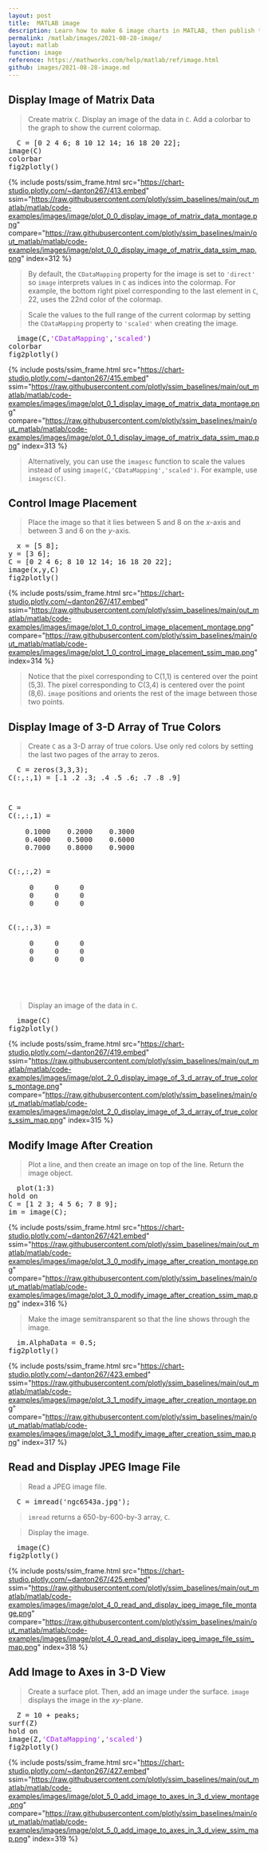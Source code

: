 ```yaml
---
layout: post
title:  MATLAB image
description: Learn how to make 6 image charts in MATLAB, then publish them to the Web with Plotly.
permalink: /matlab/images/2021-08-28-image/
layout: matlab
function: image
reference: https://mathworks.com/help/matlab/ref/image.html
github: images/2021-08-28-image.md
---
```


## Display Image of Matrix Data

> Create matrix `C`. Display an image of the data in `C`. Add a colorbar to the graph to show the current colormap.

<pre class="mcode">
  C = [0 2 4 6; 8 10 12 14; 16 18 20 22];
image(C)
colorbar
fig2plotly()
</pre>

{% include posts/ssim_frame.html 
  src="https://chart-studio.plotly.com/~danton267/413.embed" 
  ssim="https://raw.githubusercontent.com/plotly/ssim_baselines/main/out_matlab/matlab/code-examples/images/image/plot_0_0_display_image_of_matrix_data_montage.png" 
  compare="https://raw.githubusercontent.com/plotly/ssim_baselines/main/out_matlab/matlab/code-examples/images/image/plot_0_0_display_image_of_matrix_data_ssim_map.png" 
  index=312
%}

> By default, the `CDataMapping` property for the image is set to `'direct'` so `image` interprets values in `C` as indices into the colormap. For example, the bottom right pixel corresponding to the last element in `C`, 22, uses the 22nd color of the colormap.

> Scale the values to the full range of the current colormap by setting the `CDataMapping` property to `'scaled'` when creating the image.

<pre class="mcode">
  image(C,<span style='color:#A020F0'>'CDataMapping'</span>,<span style='color:#A020F0'>'scaled'</span>)
colorbar
fig2plotly()
</pre>

{% include posts/ssim_frame.html 
  src="https://chart-studio.plotly.com/~danton267/415.embed" 
  ssim="https://raw.githubusercontent.com/plotly/ssim_baselines/main/out_matlab/matlab/code-examples/images/image/plot_0_1_display_image_of_matrix_data_montage.png" 
  compare="https://raw.githubusercontent.com/plotly/ssim_baselines/main/out_matlab/matlab/code-examples/images/image/plot_0_1_display_image_of_matrix_data_ssim_map.png" 
  index=313
%}

> Alternatively, you can use the `imagesc` function to scale the values instead of using `image(C,'CDataMapping','scaled')`. For example, use `imagesc(C)`.



<!--------------------- EXAMPLE BREAK ------------------------->

## Control Image Placement

> Place the image so that it lies between 5 and 8 on the *x*-axis and between 3 and 6 on the *y*-axis.

<pre class="mcode">
  x = [5 8];
y = [3 6];
C = [0 2 4 6; 8 10 12 14; 16 18 20 22];
image(x,y,C)
fig2plotly()
</pre>

{% include posts/ssim_frame.html 
  src="https://chart-studio.plotly.com/~danton267/417.embed" 
  ssim="https://raw.githubusercontent.com/plotly/ssim_baselines/main/out_matlab/matlab/code-examples/images/image/plot_1_0_control_image_placement_montage.png" 
  compare="https://raw.githubusercontent.com/plotly/ssim_baselines/main/out_matlab/matlab/code-examples/images/image/plot_1_0_control_image_placement_ssim_map.png" 
  index=314
%}

> Notice that the pixel corresponding to C(1,1) is centered over the point (5,3). The pixel corresponding to C(3,4) is centered over the point (8,6). `image` positions and orients the rest of the image between those two points.



<!--------------------- EXAMPLE BREAK ------------------------->

## Display Image of 3-D Array of True Colors

> Create `C` as a 3-D array of true colors. Use only red colors by setting the last two pages of the array to zeros.

<pre>
  C = zeros(3,3,3);
C(:,:,1) = [.1 .2 .3; .4 .5 .6; .7 .8 .9]
</pre>

<pre>
  <div class="codeoutput"><pre>C = 
C(:,:,1) =

    0.1000    0.2000    0.3000
    0.4000    0.5000    0.6000
    0.7000    0.8000    0.9000


C(:,:,2) =

     0     0     0
     0     0     0
     0     0     0


C(:,:,3) =

     0     0     0
     0     0     0
     0     0     0

</pre></div>
</pre>

> Display an image of the data in `C`. 

<pre class="mcode">
  image(C)
fig2plotly()
</pre>

{% include posts/ssim_frame.html 
  src="https://chart-studio.plotly.com/~danton267/419.embed" 
  ssim="https://raw.githubusercontent.com/plotly/ssim_baselines/main/out_matlab/matlab/code-examples/images/image/plot_2_0_display_image_of_3_d_array_of_true_colors_montage.png" 
  compare="https://raw.githubusercontent.com/plotly/ssim_baselines/main/out_matlab/matlab/code-examples/images/image/plot_2_0_display_image_of_3_d_array_of_true_colors_ssim_map.png" 
  index=315
%}



<!--------------------- EXAMPLE BREAK ------------------------->

## Modify Image After Creation

> Plot a line, and then create an image on top of the line. Return the image object.

<pre>
  plot(1:3)
hold on
C = [1 2 3; 4 5 6; 7 8 9];
im = image(C);
</pre>

{% include posts/ssim_frame.html 
  src="https://chart-studio.plotly.com/~danton267/421.embed" 
  ssim="https://raw.githubusercontent.com/plotly/ssim_baselines/main/out_matlab/matlab/code-examples/images/image/plot_3_0_modify_image_after_creation_montage.png" 
  compare="https://raw.githubusercontent.com/plotly/ssim_baselines/main/out_matlab/matlab/code-examples/images/image/plot_3_0_modify_image_after_creation_ssim_map.png" 
  index=316
%}

> Make the image semitransparent so that the line shows through the image.

<pre class="mcode">
  im.AlphaData = 0.5;
fig2plotly()
</pre>

{% include posts/ssim_frame.html 
  src="https://chart-studio.plotly.com/~danton267/423.embed" 
  ssim="https://raw.githubusercontent.com/plotly/ssim_baselines/main/out_matlab/matlab/code-examples/images/image/plot_3_1_modify_image_after_creation_montage.png" 
  compare="https://raw.githubusercontent.com/plotly/ssim_baselines/main/out_matlab/matlab/code-examples/images/image/plot_3_1_modify_image_after_creation_ssim_map.png" 
  index=317
%}



<!--------------------- EXAMPLE BREAK ------------------------->

## Read and Display JPEG Image File

> Read a JPEG image file.

<pre>
  C = imread('ngc6543a.jpg');
</pre>

> `imread` returns a 650-by-600-by-3 array, `C`.

> Display the image. 

<pre class="mcode">
  image(C)
fig2plotly()
</pre>

{% include posts/ssim_frame.html 
  src="https://chart-studio.plotly.com/~danton267/425.embed" 
  ssim="https://raw.githubusercontent.com/plotly/ssim_baselines/main/out_matlab/matlab/code-examples/images/image/plot_4_0_read_and_display_jpeg_image_file_montage.png" 
  compare="https://raw.githubusercontent.com/plotly/ssim_baselines/main/out_matlab/matlab/code-examples/images/image/plot_4_0_read_and_display_jpeg_image_file_ssim_map.png" 
  index=318
%}



<!--------------------- EXAMPLE BREAK ------------------------->

## Add Image to Axes in 3-D View

> Create a surface plot. Then, add an image under the surface. `image` displays the image in the *xy*-plane.

<pre class="mcode">
  Z = 10 + peaks;
surf(Z)
hold on 
image(Z,<span style='color:#A020F0'>'CDataMapping'</span>,<span style='color:#A020F0'>'scaled'</span>)
fig2plotly()
</pre>

{% include posts/ssim_frame.html 
  src="https://chart-studio.plotly.com/~danton267/427.embed" 
  ssim="https://raw.githubusercontent.com/plotly/ssim_baselines/main/out_matlab/matlab/code-examples/images/image/plot_5_0_add_image_to_axes_in_3_d_view_montage.png" 
  compare="https://raw.githubusercontent.com/plotly/ssim_baselines/main/out_matlab/matlab/code-examples/images/image/plot_5_0_add_image_to_axes_in_3_d_view_ssim_map.png" 
  index=319
%}



<!--------------------- EXAMPLE BREAK ------------------------->

